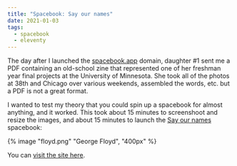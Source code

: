```yaml
---
title: "Spacebook: Say our names" 
date: 2021-01-03
tags:
  - spacebook 
  - eleventy
---
```

The day after I launched the [spacebook.app](https://spacebook.app) domain, daughter #1 sent me a PDF containing an old-school zine that represented one of her freshman year final projects at the University of Minnesota. She took all of the photos at 38th and Chicago over various weekends, assembled the words, etc. but a PDF is not a great format. 

I wanted to test my theory that you could spin up a spacebook for almost anything, and it worked. This took about 15 minutes to screenshoot and resize the images, and about 15 minutes to launch the [Say our names](https://say-our-names.netlify.app/) spacebook: 

{% image "floyd.png" "George Floyd", "400px" %}

You can [visit the site here](https://say-our-names.netlify.app). 